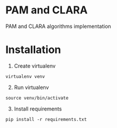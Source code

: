 # PAM and CLARA
 PAM and CLARA algorithms implementation

# Installation

1. Create virtualenv
```
virtualenv venv
```
2. Run virtualenv
```
source venv/bin/activate
```
3. Install requirements
```
pip install -r requirements.txt
```
